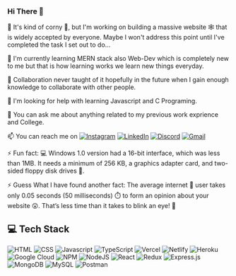 ### Hi There 👋

🔭 It's kind of corny 🌽, but I'm working on building a massive website 🕸️ that is widely accepted by everyone. Maybe I won't address this point until I've completed the task I set out to do...

🌱 I'm currently learning MERN stack also Web-Dev which is completely new to me but that is how learning works we learn new things everyday.

👯 Collaboration never taught of it hopefully in the future when I gain enough knowledge to collaborate with other people.

🤔 I'm looking for help with learning Javascript and C Programing.

💬 You can ask me about anything related to my previous work exprience and College.

📫 You can reach me on [![Instagram](https://img.shields.io/badge/Instagram-E4405F?style=for-the-badge&logo=instagram&logoColor=white)](https://instagram.com/codepur_ka_superhero) [![LinkedIn](https://img.shields.io/badge/LinkedIn-0077B5?style=for-the-badge&logo=linkedin&logoColor=white)](https://www.linkedin.com/in/arasamannar-ak-79984a28a/)  [![Discord](https://img.shields.io/badge/Discord-E4405F?style=for-the-badge&logo=discord&logoColor=white)]((https://discord.com/users/:id%arasa#3063)) [![Gmail](https://img.shields.io/badge/Gmail-0077B5?style=for-the-badge&logo=gmail&logoColor=white)](mailto:arasamannar@gmail.com)

⚡ Fun fact: 💻 Windows 1.0 version had a 16-bit interface, which was less than 1MB. It needs a minimum of 256 KB, a graphics adapter card, and two-sided floppy disk drives 💾.

⚡ Guess What I have found another fact: The average internet 🛜 user takes only 0.05 seconds (50 milliseconds) ⏱️ to form an opinion about your website 😲. That’s less time than it takes to blink an eye! 👀

## 💻 Tech Stack 
![HTML](https://img.shields.io/badge/html-DF6E3C?style=for-the-badge&logo=HTML&logoColor=white) ![CSS](https://img.shields.io/badge/Css-3A6CAB?style=for-the-badge&logo=Css&logoColor=white) ![Javascript](https://img.shields.io/badge/javascript-%23323330.svg?style=for-the-badge&logo=javascript&logoColor=%23F7DF1E) ![TypeScript](https://img.shields.io/badge/typescript-%23007ACC.svg?style=for-the-badge&logo=typescript&logoColor=white)  ![Vercel](https://img.shields.io/badge/vercel-%23000000.svg?style=for-the-badge&logo=vercel&logoColor=white) ![Netlify](https://img.shields.io/badge/netlify-%23000000.svg?style=for-the-badge&logo=netlify&logoColor=#00C7B7) ![Heroku](https://img.shields.io/badge/heroku-%23430098.svg?style=for-the-badge&logo=heroku&logoColor=white) ![Google Cloud](https://img.shields.io/badge/Google%20Cloud-%234285F4.svg?style=for-the-badge&logo=google-cloud&logoColor=white)  ![NPM](https://img.shields.io/badge/NPM-%23000000.svg?style=for-the-badge&logo=npm&logoColor=white) ![NodeJS](https://img.shields.io/badge/node.js-6DA55F?style=for-the-badge&logo=node.js&logoColor=white) ![React](https://img.shields.io/badge/react-%2320232a.svg?style=for-the-badge&logo=react&logoColor=%2361DAFB)  ![Redux](https://img.shields.io/badge/redux-%23593d88.svg?style=for-the-badge&logo=redux&logoColor=white)  ![Express.js](https://img.shields.io/badge/express.js-%23404d59.svg?style=for-the-badge&logo=express&logoColor=%2361DAFB) ![MongoDB](https://img.shields.io/badge/MongoDB-%234ea94b.svg?style=for-the-badge&logo=mongodb&logoColor=white) ![MySQL](https://img.shields.io/badge/mysql-%2300f.svg?style=for-the-badge&logo=mysql&logoColor=white)  ![Postman](https://img.shields.io/badge/Postman-FF6C37?style=for-the-badge&logo=postman&logoColor=white) 



<!--
**arasamannar/arasamannar** is a ✨ _special_ ✨ repository because its `README.md` (this file) appears on your GitHub profile.

Here are some ideas to get you started:

- 🔭 I’m currently working on ...
- 🌱 I’m currently learning ...
- 👯 I’m looking to collaborate on ...
- 🤔 I’m looking for help with ...
- 💬 Ask me about ...
- 📫 How to reach me: ...
- 😄 Pronouns: ...
- ⚡ Fun fact: ...
-->
